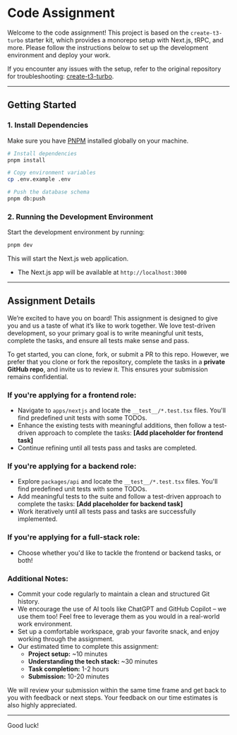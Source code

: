 # Code Assignment

Welcome to the code assignment! This project is based on the `create-t3-turbo` starter kit, which provides a monorepo setup with Next.js, tRPC, and more. Please follow the instructions below to set up the development environment and deploy your work.

If you encounter any issues with the setup, refer to the original repository for troubleshooting: [create-t3-turbo](https://github.com/t3-oss/create-t3-turbo).

---

## Getting Started

### 1. Install Dependencies

Make sure you have [PNPM](https://pnpm.io/) installed globally on your machine.

```bash
# Install dependencies
pnpm install

# Copy environment variables
cp .env.example .env

# Push the database schema
pnpm db:push
```

### 2. Running the Development Environment

Start the development environment by running:

```bash
pnpm dev
```

This will start the Next.js web application.

- The Next.js app will be available at `http://localhost:3000`

---

## Assignment Details

We’re excited to have you on board! This assignment is designed to give you and us a taste of what it’s like to work together. We love test-driven development, so your primary goal is to write meaningful unit tests, complete the tasks, and ensure all tests make sense and pass.

To get started, you can clone, fork, or submit a PR to this repo. However, we prefer that you clone or fork the repository, complete the tasks in a **private GitHub repo**, and invite us to review it. This ensures your submission remains confidential.

### If you're applying for a frontend role:
- Navigate to `apps/nextjs` and locate the `__test__/*.test.tsx` files. You'll find predefined unit tests with some TODOs.
- Enhance the existing tests with meaningful additions, then follow a test-driven approach to complete the tasks: **[Add placeholder for frontend task]**
- Continue refining until all tests pass and tasks are completed.

### If you're applying for a backend role:
- Explore `packages/api` and locate the `__test__/*.test.tsx` files. You'll find predefined unit tests with some TODOs.
- Add meaningful tests to the suite and follow a test-driven approach to complete the tasks: **[Add placeholder for backend task]**
- Work iteratively until all tests pass and tasks are successfully implemented.

### If you're applying for a full-stack role:
- Choose whether you'd like to tackle the frontend or backend tasks, or both!

### Additional Notes:
- Commit your code regularly to maintain a clean and structured Git history.
- We encourage the use of AI tools like ChatGPT and GitHub Copilot – we use them too! Feel free to leverage them as you would in a real-world work environment.
- Set up a comfortable workspace, grab your favorite snack, and enjoy working through the assignment.
- Our estimated time to complete this assignment:
  - **Project setup:** ~10 minutes
  - **Understanding the tech stack:** ~30 minutes
  - **Task completion:** 1-2 hours
  - **Submission:** 10-20 minutes

We will review your submission within the same time frame and get back to you with feedback or next steps. Your feedback on our time estimates is also highly appreciated.

---

Good luck!


